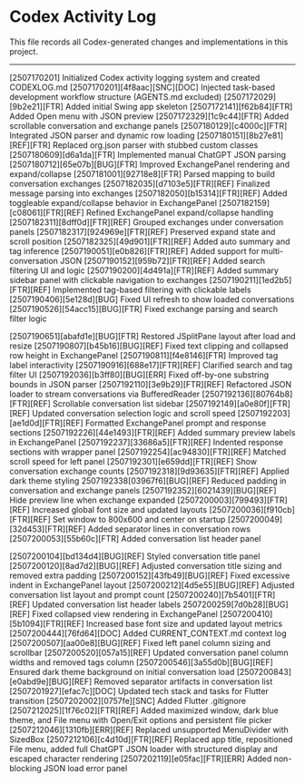 # Codex Activity Log

This file records all Codex-generated changes and implementations in this project.

---

[2507170201] Initialized Codex activity logging system and created CODEXLOG.md
[2507170201][4f8aac][SNC][DOC] Injected task-based development workflow structure (AGENTS.md excluded)
[2507172029][9b2e21][FTR] Added initial Swing app skeleton
[2507172141][f62b84][FTR] Added Open menu with JSON preview
[2507172329][1c9c44][FTR] Added scrollable conversation and exchange panels
[2507180129][c4000c][FTR] Integrated JSON parser and dynamic row loading
[2507180151][8b27e81][REF][FTR] Replaced org.json parser with stubbed custom classes
[2507180609][d6a1da][FTR] Implemented manual ChatGPT JSON parsing
[2507180712][65e07b][BUG][FTR] Improved ExchangePanel rendering and expand/collapse
[2507181001][92718e8][FTR] Parsed mapping to build conversation exchanges
[2507182035][d7103e5][FTR][REF] Finalized message parsing into exchanges
[2507182050][b15314][FTR][REF] Added toggleable expand/collapse behavior in ExchangePanel
[2507182159][c08061][FTR][REF] Refined ExchangePanel expand/collapse handling
[2507182311][8dff0d][FTR][REF] Grouped exchanges under conversation panels
[2507182317][924969e][FTR][REF] Preserved expand state and scroll position
[2507182325][49d901][FTR][REF] Added auto summary and tag inference
[2507190051][e0b826][FTR][REF] Added support for multi-conversation JSON
[2507190152][959b72][FTR][REF] Added search filtering UI and logic
[2507190200][4d491a][FTR][REF] Added summary sidebar panel with clickable navigation to exchanges
[2507190211][1ed2b5][FTR][REF] Implemented tag-based filtering with clickable labels
[2507190406][5e128d][BUG] Fixed UI refresh to show loaded conversations
[2507190526][54acc15][BUG][FTR] Fixed exchange parsing and search filter logic

[2507190651][abafd1e][BUG][FTR] Restored JSplitPane layout after load and resize
[2507190807][b45b16][BUG][REF] Fixed text clipping and collapsed row height in ExchangePanel
[2507190811][f4e8146][FTR] Improved tag label interactivity
[2507190916][688e17][FTR][REF] Clarified search and tag filter UI
[2507192036][b3ff80][BUG][ERR] Fixed off-by-one substring bounds in JSON parser
[2507192110][3e9b29][FTR][REF] Refactored JSON loader to stream conversations via BufferedReader
[2507192136][80764b8][FTR][REF] Scrollable conversation list sidebar
[2507192149][a0e80f][FTR][REF] Updated conversation selection logic and scroll speed
[2507192203][ae1d0d][FTR][REF] Formatted ExchangePanel prompt and response sections
[2507192226][44e1493][FTR][REF] Added summary preview labels in ExchangePanel
[2507192237][33686a5][FTR][REF] Indented response sections with wrapper panel
[2507192254][ac94830][FTR][REF] Matched scroll speed for left panel
[2507192301][e659dd][FTR][REF] Show conversation exchange counts
[2507192318][9d93635][FTR][REF] Applied dark theme styling
2507192338[03967f6][BUG][REF] Reduced padding in conversation and exchange panels
[2507192352][6021439][BUG][REF] Hide preview line when exchange expanded
[2507200003][799493][FTR][REF] Increased global font size and updated layouts
[2507200036][f910cb][FTR][REF] Set window to 800x600 and center on startup
[2507200049][32d453][FTR][REF] Added separator lines in conversation rows
[2507200053][55b60c][FTR] Added conversation list header panel

[2507200104][bd134d4][BUG][REF] Styled conversation title panel
[2507200120][8ad7d2][BUG][REF] Adjusted conversation title sizing and removed extra padding
[2507200152][43fb49][BUG][REF] Fixed excessive indent in ExchangePanel layout
[2507200212][4d5e55][BUG][REF] Adjusted conversation list layout and prompt count
[2507200240][7b5401][FTR][REF] Updated conversation list header labels
2507200259[7d0b28][BUG][REF] Fixed collapsed view rendering in ExchangePanel
[2507200410][5b1094][FTR][REF] Increased base font size and updated layout metrics
[2507200444][76fd64][DOC] Added CURRENT_CONTEXT.md context log
[2507200507][aa00e8][BUG][REF] Fixed left panel column sizing and scrollbar
[2507200520][057a15][REF] Updated conversation panel column widths and removed tags column
[2507200546][3a55d0b][BUG][REF] Ensured dark theme background on initial conversation load
[2507200843][e0abd9e][BUG][REF] Removed separator artifacts in conversation list
[2507201927][efac7c][DOC] Updated tech stack and tasks for Flutter transition
[2507202002][0757fe][SNC] Added Flutter .gitignore
[2507212025][1f76c02][FTR][REF] Added maximized window, dark blue theme, and File menu with Open/Exit options and persistent file picker
[2507212046][1310fb][ERR][REF] Replaced unsupported MenuDivider with SizedBox
[2507212106][c4d10d][FTR][REF] Replaced app title, repositioned File menu, added full ChatGPT JSON loader with structured display and escaped character rendering
[2507202119][e05fac][FTR][ERR] Added non-blocking JSON load error panel

